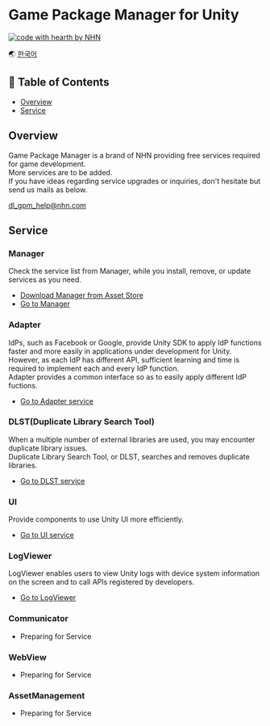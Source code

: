 # Game Package Manager for Unity

[![code with hearth by NHN ](https://img.shields.io/badge/%3C%2F%3E%20with%20%E2%99%A5%20by-NHN-ff1414.svg)](https://github.com/nhn)

🌏 [한국어](README.md)

## 🚩 Table of Contents

* [Overview](#overview)
* [Service](#service)

## Overview

Game Package Manager is a brand of NHN providing free services required for game development.<br/>
More services are to be added.<br/>
If you have ideas regarding service upgrades or inquiries, don't hesitate but send us mails as below.

dl_gpm_help@nhn.com


## Service

### Manager

Check the service list from Manager, while you install, remove, or update services as you need.

* [Download Manager from Asset Store](https://assetstore.unity.com/packages/slug/147711)
* [Go to Manager](docs/Manager/README.en.md)

### Adapter

IdPs, such as Facebook or Google, provide Unity SDK to apply IdP functions faster and more easily in applications under development for Unity.<br/> However, as each IdP has different API, sufficient learning and time is required to implement each and every IdP function. <br/>
Adapter provides a common interface so as to easily apply different IdP fuctions.

* [Go to Adapter service](docs/Adapter/README.en.md)

### DLST(Duplicate Library Search Tool)

When a multiple number of external libraries are used, you may encounter duplicate library issues.<br/>
Duplicate Library Search Tool, or DLST,  searches and removes duplicate libraries.

* [Go to DLST service](docs/DLST/README.en.md)

### UI

Provide components to use Unity UI more efficiently.

* [Go to UI service](docs/UI/README.en.md)

### LogViewer

LogViewer enables users to view Unity logs with device system information on the screen and to call APIs registered by developers.

* [Go to LogViewer](docs/LogViewer/README.en.md)

### Communicator

* Preparing for Service

### WebView

* Preparing for Service

### AssetManagement

* Preparing for Service